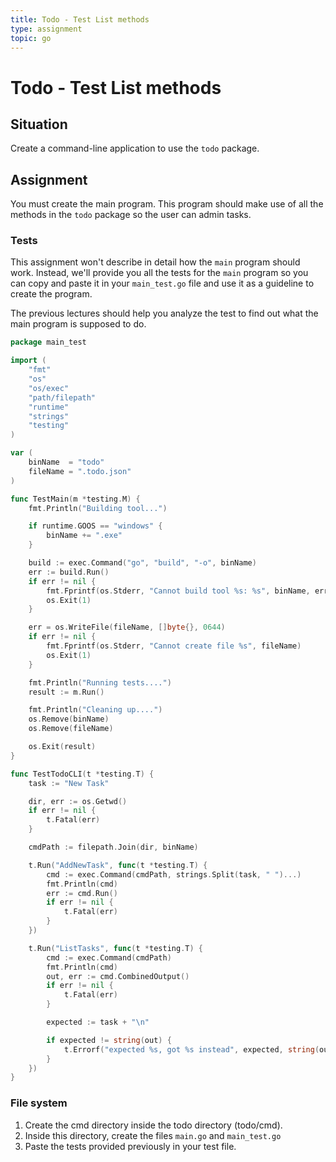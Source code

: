```yaml
---
title: Todo - Test List methods
type: assignment
topic: go
---
```


# Todo - Test List methods

## Situation

Create a command-line application to use the `todo` package.

## Assignment

You must create the main program. This program should make use of all the methods in the `todo` package so the user can admin tasks.

### Tests

This assignment won't describe in detail how the `main` program should work. Instead, we'll provide you all the tests for the `main` program so you can copy and paste it in your `main_test.go` file and use it as a guideline to create the program.

The previous lectures should help you analyze the test to find out what the main program is supposed to do.

```go
package main_test

import (
	"fmt"
	"os"
	"os/exec"
	"path/filepath"
	"runtime"
	"strings"
	"testing"
)

var (
	binName  = "todo"
	fileName = ".todo.json"
)

func TestMain(m *testing.M) {
	fmt.Println("Building tool...")

	if runtime.GOOS == "windows" {
		binName += ".exe"
	}

	build := exec.Command("go", "build", "-o", binName)
	err := build.Run()
	if err != nil {
		fmt.Fprintf(os.Stderr, "Cannot build tool %s: %s", binName, err)
		os.Exit(1)
	}

	err = os.WriteFile(fileName, []byte{}, 0644)
	if err != nil {
		fmt.Fprintf(os.Stderr, "Cannot create file %s", fileName)
		os.Exit(1)
	}

	fmt.Println("Running tests....")
	result := m.Run()

	fmt.Println("Cleaning up....")
	os.Remove(binName)
	os.Remove(fileName)

	os.Exit(result)
}

func TestTodoCLI(t *testing.T) {
	task := "New Task"

	dir, err := os.Getwd()
	if err != nil {
		t.Fatal(err)
	}

	cmdPath := filepath.Join(dir, binName)

	t.Run("AddNewTask", func(t *testing.T) {
		cmd := exec.Command(cmdPath, strings.Split(task, " ")...)
		fmt.Println(cmd)
		err := cmd.Run()
		if err != nil {
			t.Fatal(err)
		}
	})

	t.Run("ListTasks", func(t *testing.T) {
		cmd := exec.Command(cmdPath)
		fmt.Println(cmd)
		out, err := cmd.CombinedOutput()
		if err != nil {
			t.Fatal(err)
		}

		expected := task + "\n"

		if expected != string(out) {
			t.Errorf("expected %s, got %s instead", expected, string(out))
		}
	})
}
```

### File system

1. Create the cmd directory inside the todo directory (todo/cmd).
2. Inside this directory, create the files `main.go` and `main_test.go`
3. Paste the tests provided previously in your test file.

